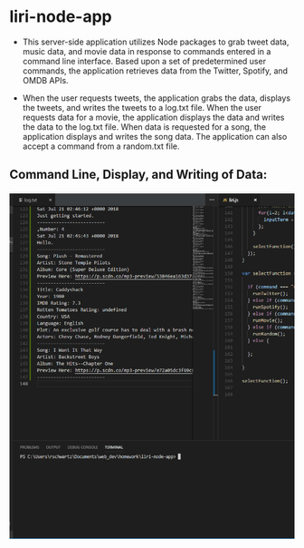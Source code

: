 # liri-node-app

* This server-side application utilizes Node packages to grab tweet data, music data, and movie data in response to commands entered in a command line interface. Based upon a set of predetermined user commands, the application retrieves data from the Twitter, Spotify, and OMDB APIs.  

* When the user requests tweets, the application grabs the data, displays the tweets, and writes the tweets to a log.txt file.  When the user requests data for a movie, the application displays the data and writes the data to the log.txt file.  When data is requested for a song, the application displays and writes the song data.  The application can also accept a command from a random.txt file.

## Command Line, Display, and Writing of Data:

![LIRI Gif](./liri.gif)